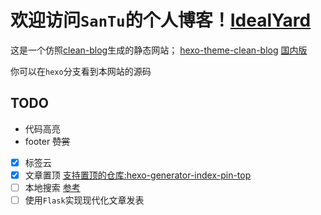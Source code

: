 # 欢迎访问`SanTu`的个人博客！[IdealYard](masantu.github.io)
这是一个仿照[clean-blog](https://startbootstrap.com/themes/clean-blog/)生成的静态网站；
[hexo-theme-clean-blog](https://github.com/klugjo/hexo-theme-clean-blog)
[国内版](https://github.com/Huxpro/huxpro.github.io)

你可以在`hexo`分支看到本网站的源码
## TODO
- 代码高亮
- footer
~~赞赏~~
- [x] 标签云
- [x] 文章置顶
    [支持置顶的仓库:hexo-generator-index-pin-top](https://github.com/netcan/hexo-generator-index-pin-top)
- [ ] 本地搜索
    [参考](https://moxfive.xyz/2016/05/31/hexo-local-search/)
- [ ] 使用`Flask`实现现代化文章发表